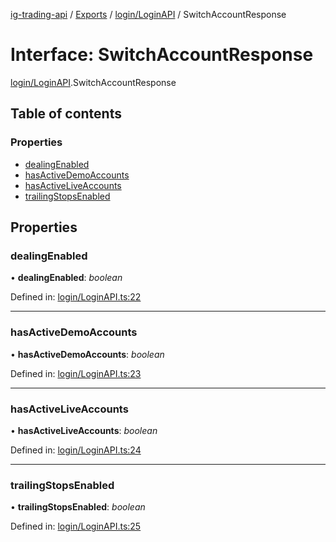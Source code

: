 [ig-trading-api](../README.md) / [Exports](../modules.md) / [login/LoginAPI](../modules/login_loginapi.md) / SwitchAccountResponse

# Interface: SwitchAccountResponse

[login/LoginAPI](../modules/login_loginapi.md).SwitchAccountResponse

## Table of contents

### Properties

- [dealingEnabled](login_loginapi.switchaccountresponse.md#dealingenabled)
- [hasActiveDemoAccounts](login_loginapi.switchaccountresponse.md#hasactivedemoaccounts)
- [hasActiveLiveAccounts](login_loginapi.switchaccountresponse.md#hasactiveliveaccounts)
- [trailingStopsEnabled](login_loginapi.switchaccountresponse.md#trailingstopsenabled)

## Properties

### dealingEnabled

• **dealingEnabled**: _boolean_

Defined in: [login/LoginAPI.ts:22](https://github.com/bennycode/ig-trading-api/blob/12afeb1/src/login/LoginAPI.ts#L22)

---

### hasActiveDemoAccounts

• **hasActiveDemoAccounts**: _boolean_

Defined in: [login/LoginAPI.ts:23](https://github.com/bennycode/ig-trading-api/blob/12afeb1/src/login/LoginAPI.ts#L23)

---

### hasActiveLiveAccounts

• **hasActiveLiveAccounts**: _boolean_

Defined in: [login/LoginAPI.ts:24](https://github.com/bennycode/ig-trading-api/blob/12afeb1/src/login/LoginAPI.ts#L24)

---

### trailingStopsEnabled

• **trailingStopsEnabled**: _boolean_

Defined in: [login/LoginAPI.ts:25](https://github.com/bennycode/ig-trading-api/blob/12afeb1/src/login/LoginAPI.ts#L25)
